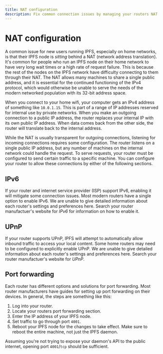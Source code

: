 ```yaml
---
title: NAT configuration
description: Fix common connection issues by managing your routers NAT and forwarding ports so other IPFS nodes can interact with your node.
---
```


# NAT configuration

A common issue for new users running IPFS, especially on home networks, is that their IPFS node is _sitting_ behind a NAT (network address translation). It's common for people who run an IPFS node on their home network to have very long wait times or a high rate of request failure. This is because the rest of the nodes on the IPFS network have difficulty connecting to them through their NAT. The NAT allows many machines to share a single public address, and it is essential for the continued functioning of the IPv4 protocol, which would otherwise be unable to serve the needs of the modern networked population with its 32-bit address space.

When you connect to your home wifi, your computer gets an IPv4 address of something like `10.0.1.15`. This is part of a range of IP addresses reserved for internal use by private networks. When you make an outgoing connection to a public IP address, the router replaces your internal IP with its own public IP address. When data comes back from the other side, the router will translate back to the internal address.

While the NAT is usually transparent for outgoing connections, listening for incoming connections requires some configuration. The router listens on a single public IP address, but any number of machines on the internal network could handle the request. To serve requests, your router must be configured to send certain traffic to a specific machine. You can configure your router to allow these connections by either of the following sections.

## IPv6

If your router and internet service provider (ISP) support IPv6, enabling it will mitigate some connection issues. Most modern routers have a single option to enable IPv6. We are unable to give detailed information about each router's settings and preferences here. Search your router manufactuer's website for _IPv6_ for information on how to enable it.

## UPnP

If your router supports UPnP, IPFS will attempt to automatically allow inbound traffic to access your local content. Some home routers may need to be configured to explicitly enable UPnP. We are unable to give detailed information about each router's settings and preferences here. Search your router manufactuer's website for _UPnP_.

## Port forwarding

Each router has different options and solutions for port forwarding. Most router manufacturers have guides for setting up port forwarding on their devices. In general, the steps are something like this:

1. Log into your router.
1. Locate your routers port forwarding section.
1. Enter the IP address of your IPFS node.
1. Set traffic to go through port `4001`.
1. Reboot your IPFS node for the changes to take effect. Make sure to reboot the entire machine, not just the IPFS daemon.

Assuming you're not trying to expose your daemon's API to the public internet, opening port `4001`/`tcp` should be sufficient.

